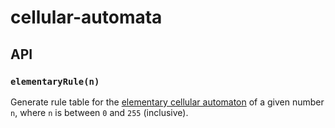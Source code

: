 # cellular-automata
## API
### `elementaryRule(n)`
Generate rule table for the [elementary cellular automaton][wikipedia elementary cellular automaton] of a given number `n`, where `n` is between `0` and `255` (inclusive).

[wikipedia elementary cellular automaton]: https://en.wikipedia.org/wiki/Elementary_cellular_automaton
    (Wikipedia: Elementary cellular automaton)
